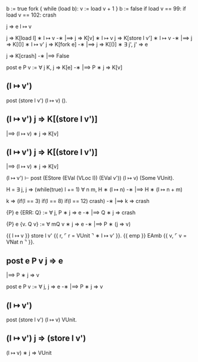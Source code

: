 b := true
fork {
  while (load b):
    v := load v + 1
}
b := false
if load v == 99:
  if load v == 102:
    crash


j => e
l ↦ v

j => K[load l] ∗ l ↦ v -∗ |==> j => K[v] ∗ l ↦ v
j => K[store l v'] ∗ l ↦ v -∗ |==> j => K[()] ∗ l ↦ v'
j => K[fork e] -∗ |==> j => K[()] ∗ ∃ j', j' => e

j => K[crash] -∗ |==> False

post e P v := ∀ j K, j => K[e] -∗ |==> P ∗ j => K[v]


(l ↦ v')
--------
post (store l v') (l ↦ v) ().


(l ↦ v')
j => K[(store l v')]
--------
|==> (l ↦ v) ∗ j => K[v]


(l ↦ v')
j => K[(store l v')]
--------
|==> (l ↦ v) ∗ j => K[v]




(l ↦ v') ⊢ post (EStore (EVal (VLoc l)) (EVal v')) (l ↦ v) (Some VUnit).

H = ∃ j, j => (while(true) l += 1)
∀ n m, H ∗ (l ↦ n) -∗ |==> H ∗ (l ↦ n + m)

k => (if(l == 3) if(l == 8) if(l == 12) crash)
-∗ |==>
k => crash

{P} e {ERR: Q} := ∀ j, P ∗ j => e -∗ |==> Q ∗ j => crash

{P} e {v. Q v} := ∀ mQ v ∗ j => e -∗ |==> P ∗ (j => v)


{{ l ↦ v }} store l v' {{ r, ⌜ r = VUnit ⌝ ∗ l ↦ v' }}.
{{ emp }} EAmb {{ v, ⌜ v = VNat n ⌝ }}.


post e P v
j => e
-----------
|==> P ∗ j => v



post e P v := ∀ j, j => e -∗ |==> P ∗ j => v

(l ↦ v')
-----------
post (store l v') (l ↦ v) VUnit.

(l ↦ v')
j => (store l v')
-----------
(l ↦ v) ∗ j => VUnit

